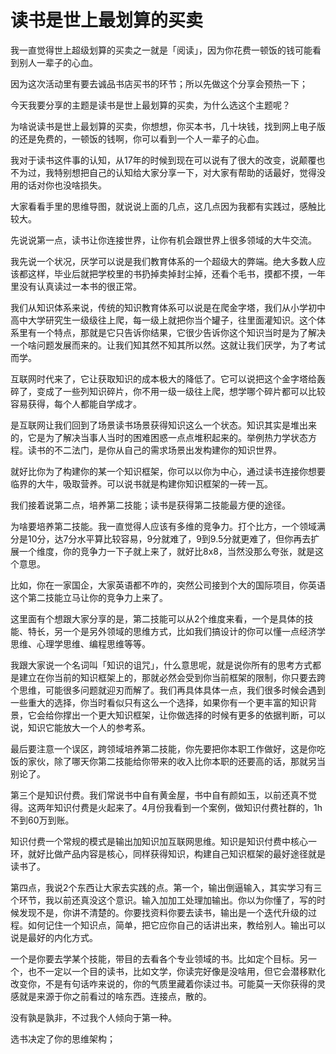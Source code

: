 # 读书是世上最划算的买卖
我一直觉得世上超级划算的买卖之一就是「阅读」，因为你花费一顿饭的钱可能看到别人一辈子的心血。  

因为这次活动里有要去诚品书店买书的环节；所以先做这个分享会预热一下；

今天我要分享的主题是读书是世上最划算的买卖，为什么选这个主题呢？

为啥说读书是世上最划算的买卖，你想想，你买本书，几十块钱，找到网上电子版的还是免费的，一顿饭的钱啊，你可以看到一个人一辈子的心血。

我对于读书这件事的认知，从17年的时候到现在可以说有了很大的改变，说颠覆也不为过，我特别想把自己的认知给大家分享一下，对大家有帮助的话最好，觉得没用的话对你也没啥损失。

大家看看手里的思维导图，就说说上面的几点，这几点因为我都有实践过，感触比较大。

先说说第一点，读书让你连接世界，让你有机会跟世界上很多领域的大牛交流。

我先说一个状况，厌学可以说是我们教育体系的一个超级大的弊端。绝大多数人应该都这样，毕业后就把学校里的书扔掉卖掉封尘掉，还看个毛书，摸都不摸，一年里没有认真读过一本书的很正常。

我们从知识体系来说，传统的知识教育体系可以说是在爬金字塔，我们从小学初中高中大学研究生一级级往上爬，每一级上就把你当个罐子，往里面灌知识。这个体系里有一个特点，那就是它只告诉你结果，它很少告诉你这个知识当时是为了解决一个啥问题发展而来的。让我们知其然不知其所以然。这就让我们厌学，为了考试而学。

互联网时代来了，它让获取知识的成本极大的降低了。它可以说把这个金字塔给轰碎了，变成了一些列知识碎片，你不用一级一级往上爬，想学哪个碎片都可以比较容易获得，每个人都能自学成才。

是互联网让我们回到了场景读书场景获得知识这么一个状态。知识其实是堆出来的，它是为了解决当事人当时的困难困惑一点点堆积起来的。举例热力学状态方程。读书的不二法门，是你从自己的需求场景出发构建你的知识世界。

就好比你为了构建你的某一个知识框架，你可以以你为中心，通过读书连接你想要临界的大牛，吸取营养。可以说书就是构建你知识框架的一砖一瓦。


我们接着说第二点，培养第二技能；读书是获得第二技能最方便的途径。

为啥要培养第二技能。我一直觉得人应该有多维的竞争力。打个比方，一个领域满分是10分，达7分水平算比较容易，9分就难了，9到9.5分就更难了，但你再去扩展一个维度，你的竞争力一下子就上来了，就好比8x8，当然没那么夸张，就是这个意思。

比如，你在一家国企，大家英语都不咋的，突然公司接到个大的国际项目，你英语这个第二技能立马让你的竞争力上来了。

这里面有个想跟大家分享的是，第二技能可以从2个维度来看，一个是具体的技能、特长，另一个是另外领域的思维方式，比如我们搞设计的你可以懂一点经济学思维、心理学思维、编程思维等等。

我跟大家说一个名词叫「知识的诅咒」，什么意思呢，就是说你所有的思考方式都是建立在你当前的知识框架上的，那就必然会受到你当前框架的限制，你只要去跨个思维，可能很多问题就迎刃而解了。我们再具体具体一点，我们很多时候会遇到一些重大的选择，你当时看似只有这么一个选择，如果你有一个更丰富的知识背景，它会给你撑出一个更大知识框架，让你做选择的时候有更多的依据判断，可以说，知识它能放大一个人的参考系。

最后要注意一个误区，跨领域培养第二技能，你先要把你本职工作做好，这是你吃饭的家伙，除了哪天你第二技能给你带来的收入比你本职的还要高的话，那就另当别论了。

第三个是知识付费。我们常说书中自有黄金屋，书中自有颜如玉，以前还真不觉得。这两年知识付费是火起来了。4月份我看到一个案例，做知识付费社群的，1h不到60万到账。

知识付费一个常规的模式是输出加知识加互联网思维。知识是知识付费中核心一环，就好比做产品内容是核心，同样获得知识，构建自己知识框架的最好途径就是读书了。

第四点，我说2个东西让大家去实践的点。第一个，输出倒逼输入，其实学习有三个环节，我以前还真没这个意识。输入加加工处理加输出。你以为你懂了，写的时候发现不是，你讲不清楚的。你要找资料你要去读书，输出是一个迭代升级的过程。如何记住一个知识点，简单，把它应你自己的话讲出来，教给别人。输出可以说是最好的内化方式。

一个是你要去学某个技能，带目的去看各个专业领域的书。比如定个目标。另一个，也不一定以一个目的读书，比如文学，你读完好像是没啥用，但它会潜移默化改变你，不是有句话咋来说的，你的气质里藏着你读过书。可能莫一天你获得的灵感就是来源于你之前看过的啥东西。连接点，散的。

没有孰是孰非，不过我个人倾向于第一种。

选书决定了你的思维架构；